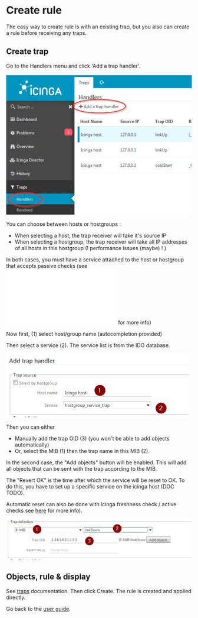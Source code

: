 Create rule
===============

The easy way to create rule is with an existing trap, but you also can create a rule before receiving any traps.

Create trap
---------------

Go to the Handlers menu and click 'Add a trap handler'.

![trap-1](img/create-rule-1.jpg)

You can choose between hosts or hostgroups :
- When selecting a host, the trap receiver will take it's source IP 
- When selecting a hostgroup, the trap receiver will take all IP addresses of all hosts in this hostgroup (! performance issues (maybe) ! )

In both cases, you must have a service attached to the host or hostgroup that accepts passive checks (see ![here](15-mib.md) for more info)

Now first, (1) select host/group name (autocompletion provided)

Then select a service (2). The service list is from the IDO database.

![trap-2](img/create-rule-2.jpg)

Then you can either 

* Manually add the trap OID  (3) (you won't be able to add objects automatically)
* Or, select the MIB (1) then the trap name in this MIB (2).

In the second case, the "Add objects" button will be enabled. This will add all objects that can be sent with the trap according to the MIB.

The "Revert OK" is the time after which the service will be reset to OK. To do this, you have to set up a specific service on the icinga host (DOC TODO).

Automatic reset can also be done with icinga freshness check / active checks see [here](15-mib.md) for more info).

![trap-3](img/create-rule-3.jpg)


Objects, rule & display
---------------

See [traps](05-traps.md) documentation.
Then click Create. The rule is created and applied directly.



Go back to the [user guide](02-userguide.md).
